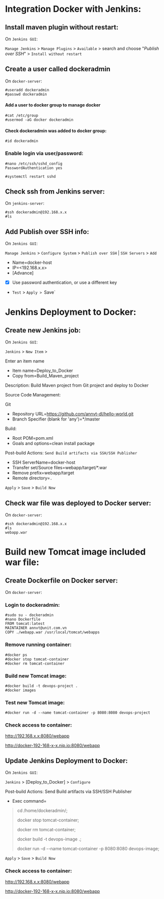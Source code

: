 # Integration Docker with Jenkins:

## Install maven plugin without restart:

On `Jenkins GUI`:

`Manage Jenkins` > `Manage Plugins` > `Available` > search and choose "*Publish over SSH*" > `Install without restart`

 

## Create a user called dockeradmin

On `docker-server`:

```shell
#useradd dockeradmin
#passwd dockeradmin
```

#### Add a user to docker group to manage docker

```shell
#cat /etc/group
#usermod -aG docker dockeradmin
```

#### Check dockeradmin was added to docker group:

```shell
#id dockeradmin
```

### Enable login via user/password:

```shell
#nano /etc/ssh/sshd_config
PasswordAuthentication yes

#systemctl restart sshd
```

 

## Check ssh from Jenkins server:

On `jenkins-server`:

```shell
#ssh dockeradmin@192.168.x.x
#ls
```

 

## Add Publish over SSH info:

On `Jenkins GUI`:

`Manage Jenkins` > `Configure System` > `Publish over SSH` | `SSH Servers` > `Add`

- Name=docker-host
- IP=<192.168.x.x>
- [Advance]
- [X] Use password authentication, or use a different key
- `Test` > `Apply > `Save`

  

# Jenkins Deployment to Docker:

## Create new Jenkins job:

On `Jenkins GUI`:

`Jenkins` > `New Item` >

 

Enter an item name

- Item name=Deploy_to_Docker
- Copy from=Build_Maven_project

Description: Build Maven project from Git project and deploy to Docker

Source Code Management:

Git

- Repository URL=https://github.com/annvt-dl/hello-world.git
- Branch Specifier (blank for 'any')=*/master

Build:

- Root POM=pom.xml
- Goals and options=clean install package

Post-build Actions: `Send Build artifacts via SSH/SSH Publisher`

- SSH ServerName=docker-host
- Transfer set/Source files=webapp/target/*.war
- Remove prefix=webapp/target
- Remote directory=`.`

`Apply` > `Save` > `Build Now`

 

## Check war file was deployed to Docker server:

On `docker-server`:

```shell
#ssh dockeradmin@192.168.x.x
#ls
webapp.war
```

 

# Build new Tomcat image included war file:

## Create Dockerfile on Docker server:

On `docker-server`:

### Login to dockeradmin:

```shell
#sudo su - dockeradmin
#nano Dockerfile
FROM tomcat:latest
MAINTAINER annvt@unit.com.vn
COPY ./webapp.war /usr/local/tomcat/webapps
```

 

### Remove running container:

```shell
#docker ps
#docker stop tomcat-container
#docker rm tomcat-container
```

 

### Build new Tomcat image:

```shell
#docker build -t devops-project .
#docker images
```

 

### Test new Tomcat image:

```shell
#docker run -d --name tomcat-container -p 8080:8080 devops-project
```

 

### Check access to container:

http://192.168.x.x:8080/webapp

http://docker-192-168-x-x.nip.io:8080/webapp

  

## Update Jenkins Deployment to Docker:

On `Jenkins GUI`:

`Jenkins` > [Deploy_to_Docker] > `Configure`

Post-build Actions: Send Build artifacts via SSH/SSH Publisher

- Exec command=

> cd /home/dockeradmin/;
>
> docker stop tomcat-container;
>
> docker rm tomcat-container;
>
> docker build -t devops-image .;
>
> docker run -d --name tomcat-container -p 8080:8080 devops-image;

`Apply` > `Save` > `Build Now`



### Check access to container:

http://192.168.x.x:8080/webapp

http://docker-192-168-x-x.nip.io:8080/webapp
